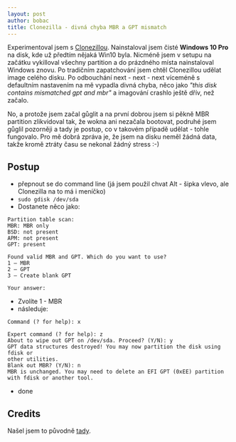 ```yaml
---
layout: post
author: bobac
title: Clonezilla - divná chyba MBR a GPT mismatch
---
```

Experimentoval jsem s [Clonezillou](https://clonezilla.org/). Nainstaloval jsem čisté **Windows 10 Pro** na disk, kde už předtím nějaká Win10 byla. Nicméně jsem v setupu na začátku vykilloval všechny partition a do prázdného místa nainstaloval Windows znovu. Po tradičním zapatchování jsem chtěl Clonezillou udělat image celého disku. Po odbouchání next - next - next víceméně s defaultním nastavením na mě vypadla divná chyba, něco jako *"this disk contains mismatched gpt and mbr"* a imagování crashlo ještě dřív, než začalo.

No, a protože jsem začal gůglit a na první dobrou jsem si pěkně MBR partition zlikvidoval tak, že wokna ani nezačala bootovat, podruhé jsem gůglil pozorněji a tady je postup, co v takovém případě udělat - tohle fungovalo. Pro mě dobrá zpráva je, že jsem na disku neměl žádná data, takže kromě ztráty času se nekonal žádný stress :-)

## Postup

* přepnout se do command line (já jsem použil chvat Alt - šipka vlevo, ale Clonezilla na to má i meníčko)
* `sudo gdisk /dev/sda`
* Dostanete něco jako:

```
Partition table scan:
MBR: MBR only
BSD: not present
APM: not present
GPT: present

Found valid MBR and GPT. Which do you want to use?
1 – MBR
2 – GPT
3 – Create blank GPT

Your answer:
```

* Zvolíte 1 - MBR
* následuje:

```
Command (? for help): x

Expert command (? for help): z
About to wipe out GPT on /dev/sda. Proceed? (Y/N): y
GPT data structures destroyed! You may now partition the disk using fdisk or
other utilities.
Blank out MBR? (Y/N): n
MBR is unchanged. You may need to delete an EFI GPT (0xEE) partition
with fdisk or another tool.
```

* done

## Credits
Našel jsem to původně [tady](https://casits.artsandsciences.fsu.edu/tips/cloning-systems/mismatched-GPT-MBR-error).